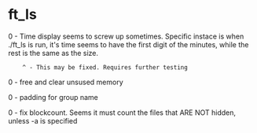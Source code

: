 # ft_ls

0	-	Time display seems to screw up sometimes. Specific instace
		is when ./ft_ls is run, it's time seems to have the first
		digit of the minutes, while the rest is the same as the
		size.

		^ - This may be fixed. Requires further testing

0	-	free and clear unsused memory

0	-	padding for group name

0	-	fix blockcount. Seems it must count the files that ARE NOT hidden, unless -a is specified
